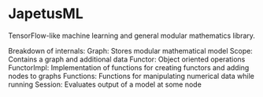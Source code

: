 # JapetusML
TensorFlow-like machine learning and general modular mathematics library.

Breakdown of internals:
Graph: Stores modular mathematical model
Scope: Contains a graph and additional data
Functor: Object oriented operations
FunctorImpl: Implementation of functions for creating functors and adding nodes to graphs
Functions: Functions for manipulating numerical data while running
Session: Evaluates output of a model at some node
